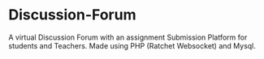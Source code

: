 # Discussion-Forum
A virtual Discussion Forum with an assignment Submission Platform for students and Teachers. Made using PHP (Ratchet Websocket) and Mysql. 
